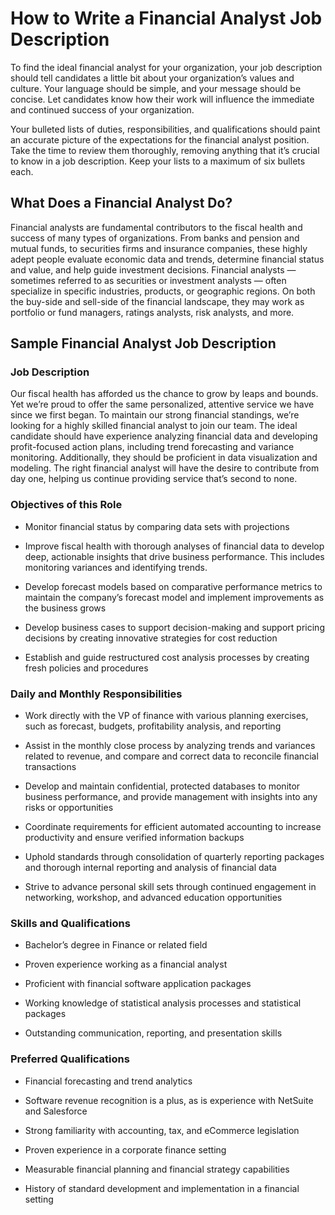# How to Write a Financial Analyst Job Description

To find the ideal financial analyst for your organization, your job description should tell candidates a little bit about your organization’s values and culture. Your language should be simple, and your message should be concise. Let candidates know how their work will influence the immediate and continued success of your organization.   

Your bulleted lists of duties, responsibilities, and qualifications should paint an accurate picture of the expectations for the financial analyst position. Take the time to review them thoroughly, removing anything that it’s crucial to know in a job description. Keep your lists to a maximum of six bullets each.
## What Does a Financial Analyst Do?

Financial analysts are fundamental contributors to the fiscal health and success of many types of organizations. From banks and pension and mutual funds, to securities firms and insurance companies, these highly adept people evaluate economic data and trends, determine financial status and value, and help guide investment decisions. Financial analysts — sometimes referred to as securities or investment analysts — often specialize in specific industries, products, or geographic regions. On both the buy-side and sell-side of the financial landscape, they may work as portfolio or fund managers, ratings analysts, risk analysts, and more.

## Sample Financial Analyst Job Description

### Job Description

Our fiscal health has afforded us the chance to grow by leaps and bounds. Yet we’re proud to offer the same personalized, attentive service we have since we first began. To maintain our strong financial standings, we’re looking for a highly skilled financial analyst to join our team. The ideal candidate should have experience analyzing financial data and developing profit-focused action plans, including trend forecasting and variance monitoring. Additionally, they should be proficient in data visualization and modeling. The right financial analyst will have the desire to contribute from day one, helping us continue providing service that’s second to none.

### Objectives of this Role

* Monitor financial status by comparing data sets with projections

* Improve fiscal health with thorough analyses of financial data to develop deep, actionable insights that drive business performance. This includes monitoring variances and identifying trends.

* Develop forecast models based on comparative performance metrics to maintain the company’s forecast model and implement improvements as the business grows

* Develop business cases to support decision-making and support pricing decisions by creating innovative strategies for cost reduction

* Establish and guide restructured cost analysis processes by creating fresh policies and procedures

### Daily and Monthly Responsibilities

* Work directly with the VP of finance with various planning exercises, such as forecast, budgets, profitability analysis, and reporting

* Assist in the monthly close process by analyzing trends and variances related to revenue, and compare and correct data to reconcile financial transactions

* Develop and maintain confidential, protected databases to monitor business performance, and provide management with insights into any risks or opportunities

* Coordinate requirements for efficient automated accounting to increase productivity and ensure verified information backups

* Uphold standards through consolidation of quarterly reporting packages and thorough internal reporting and analysis of financial data

* Strive to advance personal skill sets through continued engagement in networking, workshop, and advanced education opportunities

### Skills and Qualifications

* Bachelor’s degree in Finance or related field

* Proven experience working as a financial analyst

* Proficient with financial software application packages

* Working knowledge of statistical analysis processes and statistical packages

* Outstanding communication, reporting, and presentation skills

### Preferred Qualifications

* Financial forecasting and trend analytics

* Software revenue recognition is a plus, as is experience with NetSuite and Salesforce

* Strong familiarity with accounting, tax, and eCommerce legislation

* Proven experience in a corporate finance setting

* Measurable financial planning and financial strategy capabilities

* History of standard development and implementation in a financial setting  

